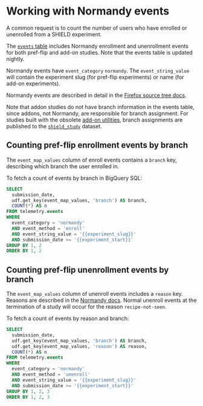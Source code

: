 # Working with Normandy events

A common request is to count the number of users who have
enrolled or unenrolled from a SHIELD experiment.

The [`events` table](../datasets/batch_view/events/intro.md)
includes Normandy enrollment and unenrollment events
for both pref-flip and add-on studies.
Note that the events table is updated nightly.

Normandy events have `event_category` `normandy`.
The `event_string_value` will contain the experiment slug (for pref-flip experiments)
or name (for add-on experiments).

Normandy events are described in detail in the
[Firefox source tree docs][normandy-doc].

Note that addon studies do not have branch information in the events table,
since addons, not Normandy, are responsible for branch assignment.
For studies built with the obsolete [add-on utilities][`addon-utils`],
branch assignments are published to the
[`shield_study`] dataset.


## Counting pref-flip enrollment events by branch

The `event_map_values` column of enroll events contains a `branch` key,
describing which branch the user enrolled in.

To fetch a count of events by branch in BigQuery SQL:

```sql
SELECT
  submission_date,
  udf.get_key(event_map_values, 'branch') AS branch,
  COUNT(*) AS n
FROM telemetry.events
WHERE
  event_category = 'normandy'
  AND event_method = 'enroll'
  AND event_string_value = '{{experiment_slug}}'
  AND submission_date >= '{{experiment_start}}'
GROUP BY 1, 2
ORDER BY 1, 2
```

## Counting pref-flip unenrollment events by branch

The `event_map_values` column of unenroll events includes a `reason` key.
Reasons are described in the [Normandy docs][normandy-doc].
Normal unenroll events at the termination of a study will occur for the reason `recipe-not-seen`.

To fetch a count of events by reason and branch:

```sql
SELECT
  submission_date,
  udf.get_key(event_map_values, 'branch') AS branch,
  udf.get_key(event_map_values, 'reason') AS reason,
  COUNT(*) AS n
FROM telemetry.events
WHERE
  event_category = 'normandy'
  AND event_method = 'unenroll'
  AND event_string_value = '{{experiment_slug}}'
  AND submission_date >= '{{experiment_start}}'
GROUP BY 1, 2, 3
ORDER BY 1, 2, 3
```

[normandy-doc]: https://firefox-source-docs.mozilla.org/toolkit/components/normandy/normandy/data-collection.html#enrollment
[`shield_study`]: https://docs.telemetry.mozilla.org/datasets/shield.html#telemetryshield_study
[`addon-utils`]: https://github.com/mozilla/shield-studies-addon-utils
